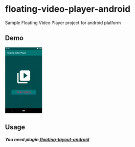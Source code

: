# floating-video-player-android
Sample Floating Video Player project for android platform

## Demo
<div style="dispaly:flex">
    <img src="/sample2.gif" width="24%">
</div>

## Usage
##### You need plugin [floating-layout-android](https://github.com/HamedTaherpour/floating-layout-android)


